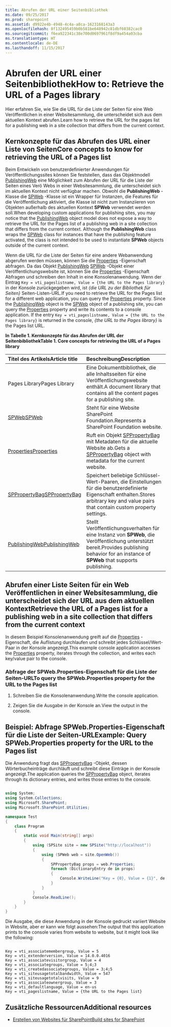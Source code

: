 ```yaml
---
title: Abrufen der URL einer Seitenbibliothek
ms.date: 09/25/2017
ms.prod: sharepoint
ms.assetid: d9922e4b-4948-4c4a-a8ca-1623168143a3
ms.openlocfilehash: 8f132495459b0b581be648942c81dbf60382cac0
ms.sourcegitcommit: f6ea922341c38e700d0697961f8df9a454a03cba
ms.translationtype: HT
ms.contentlocale: de-DE
ms.lasthandoff: 11/15/2017
---
```

# <a name="retrieve-the-url-of-a-pages-library"></a><span data-ttu-id="3ffee-102">Abrufen der URL einer Seitenbibliothek</span><span class="sxs-lookup"><span data-stu-id="3ffee-102">How to: Retrieve the URL of a Pages library</span></span>

<span data-ttu-id="3ffee-103">Hier erfahren Sie, wie Sie die URL für die Liste der Seiten für eine Web Veröffentlichen in einer Websitesammlung, die unterscheidet sich aus dem aktuellen Kontext abrufen.</span><span class="sxs-lookup"><span data-stu-id="3ffee-103">Learn how to retrieve the URL for the pages list for a publishing web in a site collection that differs from the current context.</span></span>

## <a name="core-concepts-to-know-for-retrieving-the-url-of-a-pages-list"></a><span data-ttu-id="3ffee-104">Kernkonzepte für das Abrufen des URL einer Liste von Seiten</span><span class="sxs-lookup"><span data-stu-id="3ffee-104">Core concepts to know for retrieving the URL of a Pages list</span></span>
<span data-ttu-id="3ffee-105"><a name="SP15_Core_Concepts_URL_MP"> </a></span><span class="sxs-lookup"><span data-stu-id="3ffee-105"><a name="SP15_Core_Concepts_URL_MP"> </a></span></span>

<span data-ttu-id="3ffee-p101">Beim Entwickeln von benutzerdefinierter Anwendungen für Veröffentlichungssites können Sie feststellen, dass das Objektmodell  [PublishingWeb](https://msdn.microsoft.com/library/Microsoft.SharePoint.Publishing.PublishingWeb.aspx) eine Möglichkeit zum Abrufen der URL für die Liste der Seiten eines Verö Webs in einer Websitesammlung, die unterscheidet sich im aktuellen Kontext nicht verfügbar machen. Obwohl die **PublishingWeb** -Klasse die [SPWeb](https://msdn.microsoft.com/library/Microsoft.SharePoint.SPWeb.aspx) -Klasse ist ein Wrapper für Instanzen, die Features für die Veröffentlichung aktiviert, die Klasse ist nicht zum Instanziieren von Objekten außerhalb des aktuellen Kontext **SPWeb** verwendet werden soll.</span><span class="sxs-lookup"><span data-stu-id="3ffee-p101">When developing custom applications for publishing sites, you may notice that the  [PublishingWeb](https://msdn.microsoft.com/library/Microsoft.SharePoint.Publishing.PublishingWeb.aspx) object model does not expose a way to retrieve the URL for the Pages list of a publishing web in a site collection that differs from the current context. Although the **PublishingWeb** class wraps the [SPWeb](https://msdn.microsoft.com/library/Microsoft.SharePoint.SPWeb.aspx) class for instances that have the publishing feature activated, the class is not intended to be used to instantiate **SPWeb** objects outside of the current context.</span></span>
  
    
    
<span data-ttu-id="3ffee-p102">Wenn die URL für die Liste der Seiten für eine andere Webanwendung abgerufen werden müssen, können Sie die  [Properties](https://msdn.microsoft.com/library/Microsoft.SharePoint.SPWeb.Properties.aspx) -Eigenschaft abfragen. Da das Objekt [PublishingWeb](https://msdn.microsoft.com/library/Microsoft.SharePoint.Publishing.PublishingWeb.aspx) [SPWeb](https://msdn.microsoft.com/library/Microsoft.SharePoint.SPWeb.aspx) -Objekt einer Veröffentlichungswebsite ist, können Sie die [Properties](https://msdn.microsoft.com/library/Microsoft.SharePoint.SPWeb.Properties.aspx) -Eigenschaft Abfragen und schreiben den Inhalt in eine Konsolenanwendung. Wenn der Eintrag `Key = vti_pageslistname, Value = {the URL to the Pages library}` in der Konsole zurückgegeben wird, ist *{die URL zu der Bibliothek für Seiten}*  Seiten-Listen-URL.</span><span class="sxs-lookup"><span data-stu-id="3ffee-p102">If you need to retrieve the URL for the Pages list for a different web application, you can query the  [Properties](https://msdn.microsoft.com/library/Microsoft.SharePoint.SPWeb.Properties.aspx) property. Since the [PublishingWeb](https://msdn.microsoft.com/library/Microsoft.SharePoint.Publishing.PublishingWeb.aspx) object is the [SPWeb](https://msdn.microsoft.com/library/Microsoft.SharePoint.SPWeb.aspx) object of a publishing site, you can query the [Properties](https://msdn.microsoft.com/library/Microsoft.SharePoint.SPWeb.Properties.aspx) property and write its contents to a console application. If the entry `Key = vti_pageslistname, Value = {the URL to the Pages library}` is returned in the console, *{the URL to the Pages library}*  is the Pages list URL.</span></span>
  
    
    

<span data-ttu-id="3ffee-111">**In Tabelle 1. Kernkonzepte für das Abrufen der URL der Seitenbibliothek**</span><span class="sxs-lookup"><span data-stu-id="3ffee-111">**Table 1. Core concepts for retrieving the URL of a Pages library**</span></span>


|<span data-ttu-id="3ffee-112">**Titel des Artikels**</span><span class="sxs-lookup"><span data-stu-id="3ffee-112">**Article title**</span></span>|<span data-ttu-id="3ffee-113">**Beschreibung**</span><span class="sxs-lookup"><span data-stu-id="3ffee-113">**Description**</span></span>|
|:-----|:-----|
|<span data-ttu-id="3ffee-114">Pages Library</span><span class="sxs-lookup"><span data-stu-id="3ffee-114">Pages Library</span></span>  <br/> |<span data-ttu-id="3ffee-115">Eine Dokumentbibliothek, die alle Inhaltsseiten für eine Veröffentlichungswebsite enthält.</span><span class="sxs-lookup"><span data-stu-id="3ffee-115">A document library that contains all the content pages for a publishing site.</span></span>  <br/> |
| [<span data-ttu-id="3ffee-116">SPWeb</span><span class="sxs-lookup"><span data-stu-id="3ffee-116">SPWeb</span></span>](https://msdn.microsoft.com/library/Microsoft.SharePoint.SPWeb.aspx) <br/> |<span data-ttu-id="3ffee-117">Steht für eine Website SharePoint Foundation.</span><span class="sxs-lookup"><span data-stu-id="3ffee-117">Represents a SharePoint Foundation website.</span></span>  <br/> |
| [<span data-ttu-id="3ffee-118">Properties</span><span class="sxs-lookup"><span data-stu-id="3ffee-118">Properties</span></span>](https://msdn.microsoft.com/library/Microsoft.SharePoint.SPWeb.Properties.aspx) <br/> |<span data-ttu-id="3ffee-119">Ruft ein Objekt  [SPPropertyBag](https://msdn.microsoft.com/library/Microsoft.SharePoint.Utilities.SPPropertyBag.aspx) mit Metadaten für die aktuelle Website ab.</span><span class="sxs-lookup"><span data-stu-id="3ffee-119">Gets a  [SPPropertyBag](https://msdn.microsoft.com/library/Microsoft.SharePoint.Utilities.SPPropertyBag.aspx) object with metadata for the current website.</span></span> <br/> |
| [<span data-ttu-id="3ffee-120">SPPropertyBag</span><span class="sxs-lookup"><span data-stu-id="3ffee-120">SPPropertyBag</span></span>](https://msdn.microsoft.com/library/Microsoft.SharePoint.Utilities.SPPropertyBag.aspx) <br/> |<span data-ttu-id="3ffee-121">Speichert beliebige Schlüssel-Wert-Paaren, die Einstellungen für die benutzerdefinierte Eigenschaft enthalten.</span><span class="sxs-lookup"><span data-stu-id="3ffee-121">Stores arbitrary key and value pairs that contain custom property settings.</span></span>  <br/> |
| [<span data-ttu-id="3ffee-122">PublishingWeb</span><span class="sxs-lookup"><span data-stu-id="3ffee-122">PublishingWeb</span></span>](https://msdn.microsoft.com/library/Microsoft.SharePoint.Publishing.PublishingWeb.aspx) <br/> |<span data-ttu-id="3ffee-123">Stellt Veröffentlichungsverhalten für eine Instanz von **SPWeb**, die Veröffentlichung unterstützt bereit.</span><span class="sxs-lookup"><span data-stu-id="3ffee-123">Provides publishing behavior for an instance of **SPWeb** that supports publishing.</span></span> <br/> |
   

## <a name="retrieve-the-url-of-a-pages-list-for-a-publishing-web-in-a-site-collection-that-differs-from-the-current-context"></a><span data-ttu-id="3ffee-124">Abrufen einer Liste Seiten für ein Web Veröffentlichen in einer Websitesammlung, die unterscheidet sich der URL aus dem aktuellen Kontext</span><span class="sxs-lookup"><span data-stu-id="3ffee-124">Retrieve the URL of a Pages list for a publishing web in a site collection that differs from the current context</span></span>
<span data-ttu-id="3ffee-125"><a name="SP15_Code_URL_Pages_List"> </a></span><span class="sxs-lookup"><span data-stu-id="3ffee-125"><a name="SP15_Code_URL_Pages_List"> </a></span></span>

<span data-ttu-id="3ffee-126">In diesem Beispiel Konsolenanwendung greift auf die  [Properties](https://msdn.microsoft.com/library/Microsoft.SharePoint.SPWeb.Properties.aspx) -Eigenschaft, die Auflistung durchlaufen und schreibt jedes Schlüssel/Wert-Paar in der Konsole angezeigt.</span><span class="sxs-lookup"><span data-stu-id="3ffee-126">This example console application accesses the  [Properties](https://msdn.microsoft.com/library/Microsoft.SharePoint.SPWeb.Properties.aspx) property, iterates through the collection, and writes each key/value pair to the console.</span></span>
  
    
    

### <a name="to-query-the-spwebproperties-property-for-the-url-to-the-pages-list"></a><span data-ttu-id="3ffee-127">Abfrage der SPWeb.Properties-Eigenschaft für die Liste der Seiten-URL</span><span class="sxs-lookup"><span data-stu-id="3ffee-127">To query the SPWeb.Properties property for the URL to the Pages list</span></span>


1. <span data-ttu-id="3ffee-128">Schreiben Sie die Konsolenanwendung.</span><span class="sxs-lookup"><span data-stu-id="3ffee-128">Write the console application.</span></span>
    
  
2. <span data-ttu-id="3ffee-129">Zeigen Sie die Ausgabe in der Konsole an.</span><span class="sxs-lookup"><span data-stu-id="3ffee-129">View the output in the console.</span></span>
    
  

## <a name="example-query-spwebproperties-property-for-the-url-to-the-pages-list"></a><span data-ttu-id="3ffee-130">Beispiel: Abfrage SPWeb.Properties-Eigenschaft für die Liste der Seiten-URL</span><span class="sxs-lookup"><span data-stu-id="3ffee-130">Example: Query SPWeb.Properties property for the URL to the Pages list</span></span>
<span data-ttu-id="3ffee-131"><a name="SP15_Example_SPWeb_Properties"> </a></span><span class="sxs-lookup"><span data-stu-id="3ffee-131"><a name="SP15_Example_SPWeb_Properties"> </a></span></span>

<span data-ttu-id="3ffee-132">Die Anwendung fragt das  [SPPropertyBag](https://msdn.microsoft.com/library/Microsoft.SharePoint.Utilities.SPPropertyBag.aspx) -Objekt, dessen Wörterbucheinträge durchläuft und schreibt diese Einträge in der Konsole angezeigt.</span><span class="sxs-lookup"><span data-stu-id="3ffee-132">The application queries the  [SPPropertyBag](https://msdn.microsoft.com/library/Microsoft.SharePoint.Utilities.SPPropertyBag.aspx) object, iterates through its dictionary entries, and writes those entries to the console.</span></span>
  
    
    

```cs

using System;
using System.Collections;
using Microsoft.SharePoint;
using Microsoft.SharePoint.Utilities;

namespace Test
{
    class Program
    {
        static void Main(string[] args)
        {
            using (SPSite site = new SPSite("http://localhost"))
            {
                using (SPWeb web = site.OpenWeb())
                {
                    SPPropertyBag props = web.Properties;
                    foreach (DictionaryEntry de in props)
                    {
                        Console.WriteLine("Key = {0}, Value = {1}", de.Key, de.Value);
                    }
                }
            }
            Console.ReadLine();
        }
    }
}

```

<span data-ttu-id="3ffee-133">Die Ausgabe, die diese Anwendung in der Konsole gedruckt variiert Website in Website, aber er kann wie folgt aussehen:</span><span class="sxs-lookup"><span data-stu-id="3ffee-133">The output that this application prints to the console varies from website to website, but it might look like the following:</span></span>
  
    
    



```

Key = vti_associatemembergroup, Value = 5
Key = vti_extenderversion, Value = 14.0.0.4016
Key = vti_associatevisitorgroup, Value = 4
Key = vti_associategroups, Value = 5;4;3
Key = vti_createdassociategroups, Value = 3;4;5
Key = vti_siteusagetotalbandwidth, Value = 547
Key = vti_siteusagetotalvisits, Value = 9
Key = vti_associateownergroup, Value = 3
Key = vti_defaultlanguage, Value = en-us
Key = vti_pageslistname, Value = {the URL to the Pages list}
```


## <a name="additional-resources"></a><span data-ttu-id="3ffee-134">Zusätzliche Ressourcen</span><span class="sxs-lookup"><span data-stu-id="3ffee-134">Additional resources</span></span>
<span data-ttu-id="3ffee-135"><a name="bk_addresources"> </a></span><span class="sxs-lookup"><span data-stu-id="3ffee-135"><a name="bk_addresources"> </a></span></span>


-  [<span data-ttu-id="3ffee-136">Erstellen von Websites für SharePoint</span><span class="sxs-lookup"><span data-stu-id="3ffee-136">Build sites for SharePoint</span></span>](build-sites-for-sharepoint.md)
    
  

